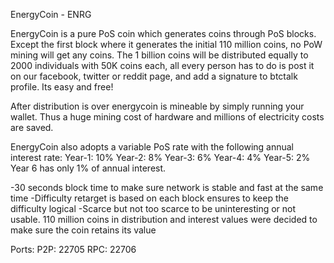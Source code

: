 EnergyCoin - ENRG

EnergyCoin is a pure PoS coin which generates coins through PoS blocks. Except the first block where it generates the initial 110 million coins, no PoW mining will get any coins. The 1 billion coins will be distributed equally to 2000 individuals with 50K coins each, all every person has to do is post it on our facebook, twitter or reddit page, and add a signature to btctalk profile. Its easy and free!

After distribution is over energycoin is  mineable by simply running your wallet. Thus a huge mining cost of hardware and millions of electricity costs are saved.

EnergyCoin also adopts a variable PoS rate with the following annual interest rate:
Year-1: 10%
Year-2: 8%
Year-3: 6%
Year-4: 4%
Year-5: 2%
Year 6 has only 1% of annual interest.

-30 seconds block time to make sure network is stable and fast at the same time
-Difficulty retarget is based on each block ensures to keep the difficulty logical
-Scarce but not too scarce to be uninteresting or not usable. 110 million coins in distribution and interest values were decided to make sure the coin retains its value


Ports:
P2P:	22705
RPC:	22706
